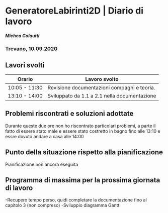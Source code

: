 

# GeneratoreLabirinti2D | Diario di lavoro
##### Michea Colautti
### Trevano, 10.09.2020

## Lavori svolti


|Orario        |Lavoro svolto                                              |
|--------------|-----------------------------------------------------------|
|10:05 - 11:30 |Revisione documentazioni compagni e teoria.                |
|13:10 - 14:00 |Sviluppato da 1.1 a 2.1 nella documentazione               |


##  Problemi riscontrati e soluzioni adottate
Durante queste due ore non ho riscontrato particolari problemi, a parte il fatto
di essere stato male e essere stato costretto in bagno fino alle 13:10 e essre dovuto andare a casa alle 14:00

##  Punto della situazione rispetto alla pianificazione
Pianificazione non ancora eseguita

## Programma di massima per la prossima giornata di lavoro

-Recupero tempo perso, quidi completare la documentazione fino al capitolo 3 (non compreso)
-Sviluppio diagramma Gantt